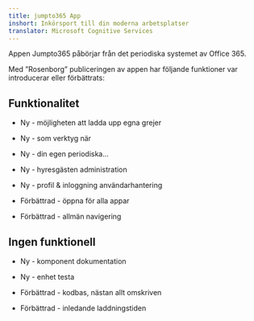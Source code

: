 ```yaml
---
title: jumpto365 App
inshort: Inkörsport till din moderna arbetsplatser
translator: Microsoft Cognitive Services
---
```



Appen Jumpto365 påbörjar från det periodiska systemet av Office 365. 

Med ”Rosenborg” publiceringen av appen har följande funktioner var introducerar eller förbättrats:

## Funktionalitet

* Ny - möjligheten att ladda upp egna grejer

* Ny - som verktyg när

* Ny - din egen periodiska...

* Ny - hyresgästen administration

* Ny - profil & inloggning användarhantering

* Förbättrad - öppna för alla appar

* Förbättrad - allmän navigering

## Ingen funktionell

* Ny - komponent dokumentation

* Ny - enhet testa

* Förbättrad - kodbas, nästan allt omskriven

* Förbättrad - inledande laddningstiden




